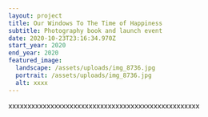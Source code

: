 ```yaml
---
layout: project
title: Our Windows To The Time of Happiness
subtitle: Photography book and launch event
date: 2020-10-23T23:16:34.970Z
start_year: 2020
end_year: 2020
featured_image:
  landscape: /assets/uploads/img_8736.jpg
  portrait: /assets/uploads/img_8736.jpg
  alt: xxxx
---
```

xxxxxxxxxxxxxxxxxxxxxxxxxxxxxxxxxxxxxxxxxxxxxxxxxx